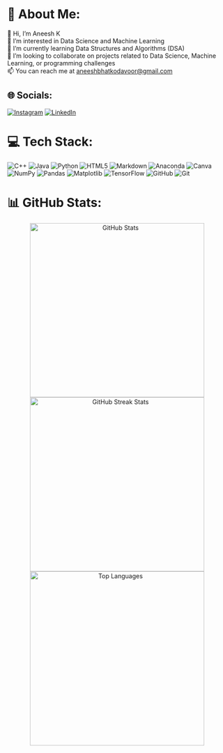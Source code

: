 # 💫 About Me:
👋 Hi, I’m Aneesh K<br>👀 I’m interested in Data Science and Machine Learning<br>🌱 I’m currently learning Data Structures and Algorithms (DSA)<br>💞️ I’m looking to collaborate on projects related to Data Science, Machine Learning, or programming challenges<br>📫 You can reach me at aneeshbhatkodavoor@gmail.com


## 🌐 Socials:
[![Instagram](https://img.shields.io/badge/Instagram-%23E4405F.svg?logo=Instagram&logoColor=white)](https://instagram.com/https://www.instagram.com/k_aneesh_bhat_164/) [![LinkedIn](https://img.shields.io/badge/LinkedIn-%230077B5.svg?logo=linkedin&logoColor=white)](https://linkedin.com/in/https://www.linkedin.com/in/aneesh-bhat-127a08256) 

# 💻 Tech Stack:
![C++](https://img.shields.io/badge/c++-%2300599C.svg?style=flat-square&logo=c%2B%2B&logoColor=white) ![Java](https://img.shields.io/badge/java-%23ED8B00.svg?style=flat-square&logo=openjdk&logoColor=white) ![Python](https://img.shields.io/badge/python-3670A0?style=flat-square&logo=python&logoColor=ffdd54) ![HTML5](https://img.shields.io/badge/html5-%23E34F26.svg?style=flat-square&logo=html5&logoColor=white) ![Markdown](https://img.shields.io/badge/markdown-%23000000.svg?style=flat-square&logo=markdown&logoColor=white) ![Anaconda](https://img.shields.io/badge/Anaconda-%2344A833.svg?style=flat-square&logo=anaconda&logoColor=white) ![Canva](https://img.shields.io/badge/Canva-%2300C4CC.svg?style=flat-square&logo=Canva&logoColor=white) ![NumPy](https://img.shields.io/badge/numpy-%23013243.svg?style=flat-square&logo=numpy&logoColor=white) ![Pandas](https://img.shields.io/badge/pandas-%23150458.svg?style=flat-square&logo=pandas&logoColor=white) ![Matplotlib](https://img.shields.io/badge/Matplotlib-%23ffffff.svg?style=flat-square&logo=Matplotlib&logoColor=black) ![TensorFlow](https://img.shields.io/badge/TensorFlow-%23FF6F00.svg?style=flat-square&logo=TensorFlow&logoColor=white) ![GitHub](https://img.shields.io/badge/github-%23121011.svg?style=flat-square&logo=github&logoColor=white) ![Git](https://img.shields.io/badge/git-%23F05033.svg?style=flat-square&logo=git&logoColor=white)
# 📊 GitHub Stats:

<div align="center">

  <img src="https://github-readme-stats.vercel.app/api?username=AneeshK20&theme=aura&hide_border=true&include_all_commits=false&count_private=false" alt="GitHub Stats" width="400" />

  <img src="https://github-readme-streak-stats.herokuapp.com/?user=AneeshK20&theme=aura&hide_border=true" alt="GitHub Streak Stats" width="400" />

  <img src="https://github-readme-stats.vercel.app/api/top-langs/?username=AneeshK20&theme=aura&hide_border=true&include_all_commits=false&count_private=false&layout=compact" alt="Top Languages" width="400" />

</div>
